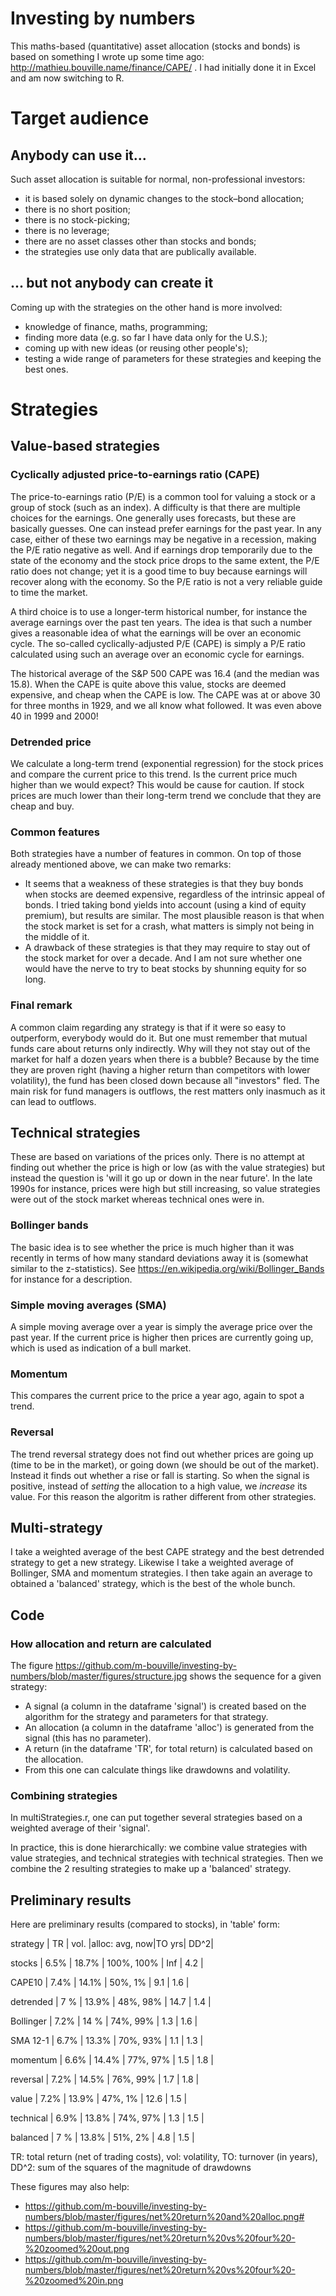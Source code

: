 Investing by numbers
=====================

This maths-based (quantitative) asset allocation (stocks and bonds) is based on something I wrote up some time ago: http://mathieu.bouville.name/finance/CAPE/ . I had initially done it in Excel and am now switching to R.

# Target audience

## Anybody can use it...
Such asset allocation is suitable for normal, non-professional investors:
- it is based solely on dynamic changes to the stock–bond allocation;
- there is no short position; 
- there is no stock-picking; 
- there is no leverage; 
- there are no asset classes other than stocks and bonds; 
- the strategies use only data that are publically available.

## ... but not anybody can create it
Coming up with the strategies on the other hand is more involved: 
- knowledge of finance, maths, programming;
- finding more data (e.g. so far I have data only for the U.S.);
- coming up with new ideas (or reusing other people's);
- testing a wide range of parameters for these strategies and keeping the best ones.


# Strategies

## Value-based strategies

### Cyclically adjusted price-to-earnings ratio (CAPE)
The price-to-earnings ratio (P/E) is a common tool for valuing a stock or a group of stock (such as an index). A difficulty is that there are multiple choices for the earnings. One generally uses forecasts, but these are basically guesses. One can instead prefer earnings for the past year. In any case, either of these two earnings may be negative in a recession, making the P/E ratio negative as well. And if earnings drop temporarily due to the state of the economy and the stock price drops to the same extent, the P/E ratio does not change; yet it is a good time to buy because earnings will recover along with the economy. So the P/E ratio is not a very reliable guide to time the market.

A third choice is to use a longer-term historical number, for instance the average earnings over the past ten years. The idea is that such a number gives a reasonable idea of what the earnings will be over an economic cycle. The so-called cyclically-adjusted P/E (CAPE) is simply a P/E ratio calculated using such an average over an economic cycle for earnings.

The historical average of the S&P 500 CAPE was 16.4 (and the median was 15.8). When the CAPE is quite above this value, stocks are deemed expensive, and cheap when the CAPE is low. The CAPE was at or above 30 for three months in 1929, and we all know what followed. It was even above 40 in 1999 and 2000!

### Detrended price
We calculate a long-term trend (exponential regression) for the stock prices and compare the current price to this trend. Is the current price much higher than we would expect? This would be cause for caution. If stock prices are much lower than their long-term trend we conclude that they are cheap and buy.

### Common features
Both strategies have a number of features in common. On top of those already mentioned above, we can make two remarks:
- It seems that a weakness of these strategies is that they buy bonds when stocks are deemed expensive, regardless of the intrinsic appeal of bonds. I tried taking bond yields into account (using a kind of equity premium), but results are similar. The most plausible reason is that when the stock market is set for a crash, what matters is simply not being in the middle of it.
- A drawback of these strategies is that they may require to stay out of the stock market for over a decade. And I am not sure whether one would have the nerve to try to beat stocks by shunning equity for so long. 

### Final remark
A common claim regarding any strategy is that if it were so easy to outperform, everybody would do it. But one must remember that mutual funds care about returns only indirectly. Why will they not stay out of the market for half a dozen years when there is a bubble? Because by the time they are proven right (having a higher return than competitors with lower volatility), the fund has been closed down because all "investors" fled. The main risk for fund managers is outflows, the rest matters only inasmuch as it can lead to outflows.




## Technical strategies
These are based on variations of the prices only. There is no attempt at finding out whether the price is high or low (as with the value strategies) but instead the question is 'will it go up or down in the near future'. In the late 1990s for instance, prices were high but still increasing, so value strategies were out of the stock market whereas technical ones were in.

### Bollinger bands
The basic idea is to see whether the price is much higher than it was recently in terms of how many standard deviations away it is (somewhat similar to the z-statistics). See https://en.wikipedia.org/wiki/Bollinger_Bands for instance for a description. 

### Simple moving averages (SMA)
A simple moving average over a year is simply the average price over the past year. If the current price is higher then prices are currently going up, which is used as indication of a bull market.

### Momentum
This compares the current price to the price a year ago, again to spot a trend.

### Reversal
The trend reversal strategy does not find out whether prices are going up (time to be in the market), or going down (we should be out of the market).
Instead it finds out whether a rise or fall is starting.
So when the signal is positive, instead of _setting_ the allocation to a high value, we _increase_ its value.
For this reason the algoritm is rather different from other strategies.



## Multi-strategy
I take a weighted average of the best CAPE strategy and the best detrended strategy to get a new strategy. Likewise I take a weighted average of Bollinger, SMA and momentum strategies. I then take again an average to obtained a 'balanced' strategy, which is the best of the whole bunch.





## Code
### How allocation and return are calculated
The figure https://github.com/m-bouville/investing-by-numbers/blob/master/figures/structure.jpg shows the sequence for a given strategy:
- A signal (a column in the dataframe 'signal') is created based on the algorithm for the strategy and parameters for that strategy.
- An allocation (a column in the dataframe 'alloc') is generated from the signal (this has no parameter).
- A return (in the dataframe 'TR', for total return) is calculated based on the allocation.
- From this one can calculate things like drawdowns and volatility.

### Combining strategies
In multiStrategies.r, one can put together several strategies based on a weighted average of their 'signal'. 

In practice, this is done hierarchically: we combine value strategies with value strategies, and technical strategies with technical strategies. Then we combine the 2 resulting strategies to make up a 'balanced' strategy.



## Preliminary results
Here are preliminary results (compared to stocks), in 'table' form:

strategy  |  TR  | vol.  |alloc: avg, now|TO yrs| DD^2| 

stocks    | 6.5% | 18.7% |    100%, 100% |  Inf | 4.2 | 

CAPE10    | 7.4% | 14.1% |     50%,   1% |  9.1 | 1.6 |

detrended | 7  % | 13.9% |     48%,  98% | 14.7 | 1.4 | 

Bollinger | 7.2% | 14  % |     74%,  99% |  1.3 | 1.6 | 

SMA 12-1  | 6.7% | 13.3% |     70%,  93% |  1.1 | 1.3 | 

momentum  | 6.6% | 14.4% |     77%,  97% |  1.5 | 1.8 | 

reversal  | 7.2% | 14.5% |     76%,  99% |  1.7 | 1.8 | 

value     | 7.2% | 13.9% |     47%,   1% | 12.6 | 1.5 | 

technical | 6.9% | 13.8% |     74%,  97% |  1.3 | 1.5 | 

balanced  | 7  % | 13.8% |     51%,   2% |  4.8 | 1.5 | 

TR: total return (net of trading costs), vol: volatility, TO: turnover (in years), DD^2: sum of the squares of the magnitude of drawdowns

These figures may also help:
- https://github.com/m-bouville/investing-by-numbers/blob/master/figures/net%20return%20and%20alloc.png#
- https://github.com/m-bouville/investing-by-numbers/blob/master/figures/net%20return%20vs%20four%20-%20zoomed%20out.png
- https://github.com/m-bouville/investing-by-numbers/blob/master/figures/net%20return%20vs%20four%20-%20zoomed%20in.png

